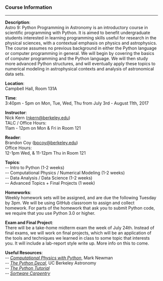 ### Course Information
----
**Description**:
<br>
Astro 9: Python Programming in Astronomy is an introductory course in scientific programming with Python. It is aimed to benefit undergraduate students interested in learning programming skills useful for research in the physical sciences, with a contextual emphasis on physics and astrophysics. The course assumes no previous background in either the Python language or computer programming in general. We will begin by covering the basics of computer programming and the Python language. We will then study more advanced Python structures, and will eventually apply these topics to numerical modeling in astrophysical contexts and analysis of astronomical data sets. 


**Location**:
<br>
Campbell Hall, Room 131A


**Time**:
<br>
3:40pm - 5pm on Mon, Tue, Wed, Thu from July 3rd - August 11th, 2017


**Instructor**:
<br>
Nick Kern (nkern@berkeley.edu)
<br>
TALC / Office Hours: 
<br>
11am - 12pm on Mon & Fri in Room 121


**Reader**:
<br>
Brandon Coy (bpcoy@berkeley.edu)
<br>
Office Hours:
<br>
12-1pm Wed, & 11-12pm Thu in Room 121


**Topics**:
<br>
-- Intro to Python (1-2 weeks)
<br>
-- Computational Physics / Numerical Modeling (1-2 weeks)
<br>
-- Data Analysis / Data Science (1-2 weeks)
<br>
-- Advanced Topics + Final Projects (1 week)


**Homeworks**:
<br>
Weekly homework sets will be assigned, and are due the following Tuesday by 3pm.
We will be using GitHub classroom to assign and collect homework.
For parts of the homework that ask you to submit Python code, we require
that you use Python 3.0 or higher.


**Exam and Final Project**:
<br>
There will be a take-home midterm exam the week of July 24th.
Instead of final exams, we will work on final projects, which will be an application
of the tools and techniques we learned in class to some topic that interests you. It will
include a lab-report style write up. More info on this to come.

**Useful Resources**:
<br>
-- [*Computational Physics with Python*](http://www-personal.umich.edu/~mejn/computational-physics), Mark Newman 
<br>
-- [*The Python Decal*](http://ugastro.berkeley.edu/pydecal/index.html), UC Berkeley Astronomy
<br>
-- [*The Python Tutorial*](https://docs.python.org/3/tutorial/)
<br>
-- [*Sortware Carpentry*](https://software-carpentry.org/)



